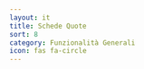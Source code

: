 ```yaml
---
layout: it
title: Schede Quote
sort: 8
category: Funzionalità Generali
icon: fas fa-circle
---
```

<p class="message">

</p>